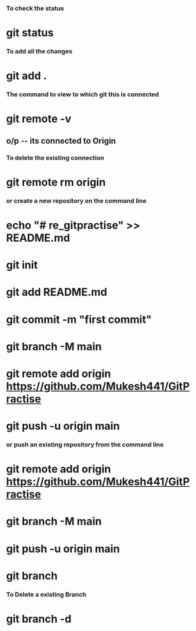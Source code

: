 ###  To check the status
# git status 

### To add all the changes
# git add .

###  The command to view to which git this is connected 
 # git remote -v 
 ## o/p  -- its connected to Origin
 
 ### To delete the existing connection 
 # git remote rm origin

### or create a new repository on the command line
# echo "# re_gitpractise" >> README.md
# git init
# git add README.md
# git commit -m "first commit"
# git branch -M main
# git remote add origin https://github.com/Mukesh441/GitPractise
# git push -u origin main


### or push an existing repository from the command line
# git remote add origin https://github.com/Mukesh441/GitPractise
# git branch -M main
# git push -u origin main
# git branch 


### To Delete a existing Branch  
# git branch -d <branch Name>
